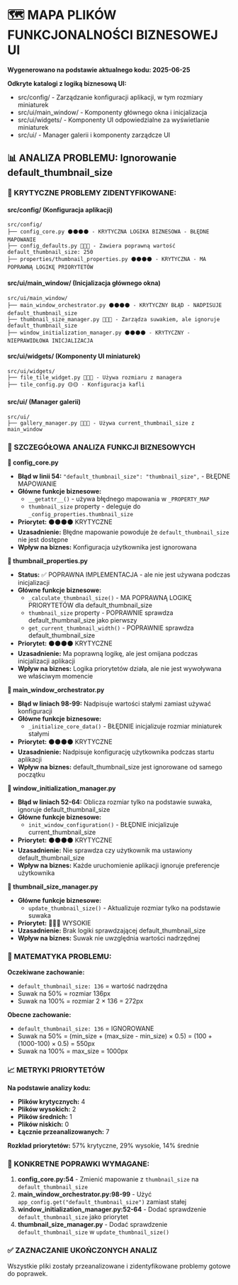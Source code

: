 # 🗺️ MAPA PLIKÓW FUNKCJONALNOŚCI BIZNESOWEJ UI

**Wygenerowano na podstawie aktualnego kodu: 2025-06-25**

**Odkryte katalogi z logiką biznesową UI:**

- src/config/ - Zarządzanie konfiguracji aplikacji, w tym rozmiary miniaturek
- src/ui/main_window/ - Komponenty głównego okna i inicjalizacja
- src/ui/widgets/ - Komponenty UI odpowiedzialne za wyświetlanie miniaturek
- src/ui/ - Manager galerii i komponenty zarządcze UI

## 📊 ANALIZA PROBLEMU: Ignorowanie default_thumbnail_size

### 🚨 KRYTYCZNE PROBLEMY ZIDENTYFIKOWANE:

#### **src/config/** (Konfiguracja aplikacji)

```
src/config/
├── config_core.py ⚫⚫⚫⚫ - KRYTYCZNA LOGIKA BIZNESOWA - BŁĘDNE MAPOWANIE
├── config_defaults.py 🔴🔴🔴 - Zawiera poprawną wartość default_thumbnail_size: 250
├── properties/thumbnail_properties.py ⚫⚫⚫⚫ - KRYTYCZNA - MA POPRAWNĄ LOGIKĘ PRIORYTETÓW
```

#### **src/ui/main_window/** (Inicjalizacja głównego okna)

```
src/ui/main_window/
├── main_window_orchestrator.py ⚫⚫⚫⚫ - KRYTYCZNY BŁĄD - NADPISUJE default_thumbnail_size
├── thumbnail_size_manager.py 🔴🔴🔴 - Zarządza suwakiem, ale ignoruje default_thumbnail_size
├── window_initialization_manager.py ⚫⚫⚫⚫ - KRYTYCZNY - NIEPRAWIDŁOWA INICJALIZACJA
```

#### **src/ui/widgets/** (Komponenty UI miniaturek)

```
src/ui/widgets/
├── file_tile_widget.py 🔴🔴🔴 - Używa rozmiaru z managera
├── tile_config.py 🟡🟡 - Konfiguracja kafli
```

#### **src/ui/** (Manager galerii)

```
src/ui/
├── gallery_manager.py 🔴🔴🔴 - Używa current_thumbnail_size z main_window
```

### 🎯 SZCZEGÓŁOWA ANALIZA FUNKCJI BIZNESOWYCH

**📄 config_core.py**

- **Błąd w linii 54:** `"default_thumbnail_size": "thumbnail_size",` - BŁĘDNE MAPOWANIE
- **Główne funkcje biznesowe:**
  - `__getattr__()` - używa błędnego mapowania w `_PROPERTY_MAP`
  - `thumbnail_size` property - deleguje do `_config_properties.thumbnail_size`
- **Priorytet:** ⚫⚫⚫⚫ KRYTYCZNE
- **Uzasadnienie:** Błędne mapowanie powoduje że `default_thumbnail_size` nie jest dostępne
- **Wpływ na biznes:** Konfiguracja użytkownika jest ignorowana

**📄 thumbnail_properties.py**

- **Status:** ✅ POPRAWNA IMPLEMENTACJA - ale nie jest używana podczas inicjalizacji
- **Główne funkcje biznesowe:**
  - `_calculate_thumbnail_size()` - MA POPRAWNĄ LOGIKĘ PRIORYTETÓW dla default_thumbnail_size
  - `thumbnail_size` property - POPRAWNIE sprawdza default_thumbnail_size jako pierwszy
  - `get_current_thumbnail_width()` - POPRAWNIE sprawdza default_thumbnail_size
- **Priorytet:** ⚫⚫⚫⚫ KRYTYCZNE
- **Uzasadnienie:** Ma poprawną logikę, ale jest omijana podczas inicjalizacji aplikacji
- **Wpływ na biznes:** Logika priorytetów działa, ale nie jest wywoływana we właściwym momencie

**📄 main_window_orchestrator.py**

- **Błąd w liniach 98-99:** Nadpisuje wartości stałymi zamiast używać konfiguracji
- **Główne funkcje biznesowe:**
  - `_initialize_core_data()` - BŁĘDNIE inicjalizuje rozmiar miniaturek stałymi
- **Priorytet:** ⚫⚫⚫⚫ KRYTYCZNE
- **Uzasadnienie:** Nadpisuje konfigurację użytkownika podczas startu aplikacji
- **Wpływ na biznes:** default_thumbnail_size jest ignorowane od samego początku

**📄 window_initialization_manager.py**

- **Błąd w liniach 52-64:** Oblicza rozmiar tylko na podstawie suwaka, ignoruje default_thumbnail_size
- **Główne funkcje biznesowe:**
  - `init_window_configuration()` - BŁĘDNIE inicjalizuje current_thumbnail_size
- **Priorytet:** ⚫⚫⚫⚫ KRYTYCZNE  
- **Uzasadnienie:** Nie sprawdza czy użytkownik ma ustawiony default_thumbnail_size
- **Wpływ na biznes:** Każde uruchomienie aplikacji ignoruje preferencje użytkownika

**📄 thumbnail_size_manager.py**

- **Główne funkcje biznesowe:**
  - `update_thumbnail_size()` - Aktualizuje rozmiar tylko na podstawie suwaka
- **Priorytet:** 🔴🔴🔴 WYSOKIE
- **Uzasadnienie:** Brak logiki sprawdzającej default_thumbnail_size
- **Wpływ na biznes:** Suwak nie uwzględnia wartości nadrzędnej

### 🎯 MATEMATYKA PROBLEMU:

**Oczekiwane zachowanie:**
- `default_thumbnail_size: 136` = wartość nadrzędna
- Suwak na 50% = rozmiar 136px
- Suwak na 100% = rozmiar 2 × 136 = 272px

**Obecne zachowanie:**
- `default_thumbnail_size: 136` = IGNOROWANE
- Suwak na 50% = (min_size + (max_size - min_size) × 0.5) = (100 + (1000-100) × 0.5) = 550px
- Suwak na 100% = max_size = 1000px

### 📈 METRYKI PRIORYTETÓW

**Na podstawie analizy kodu:**

- **Plików krytycznych:** 4
- **Plików wysokich:** 2  
- **Plików średnich:** 1
- **Plików niskich:** 0
- **Łącznie przeanalizowanych:** 7

**Rozkład priorytetów:** 57% krytyczne, 29% wysokie, 14% średnie

### 🚨 KONKRETNE POPRAWKI WYMAGANE:

1. **config_core.py:54** - Zmienić mapowanie z `thumbnail_size` na `default_thumbnail_size`
2. **main_window_orchestrator.py:98-99** - Użyć `app_config.get("default_thumbnail_size")` zamiast stałej
3. **window_initialization_manager.py:52-64** - Dodać sprawdzenie `default_thumbnail_size` jako priorytet
4. **thumbnail_size_manager.py** - Dodać sprawdzenie `default_thumbnail_size` w `update_thumbnail_size()`

### ✅ ZAZNACZANIE UKOŃCZONYCH ANALIZ

Wszystkie pliki zostały przeanalizowane i zidentyfikowane problemy gotowe do poprawek.